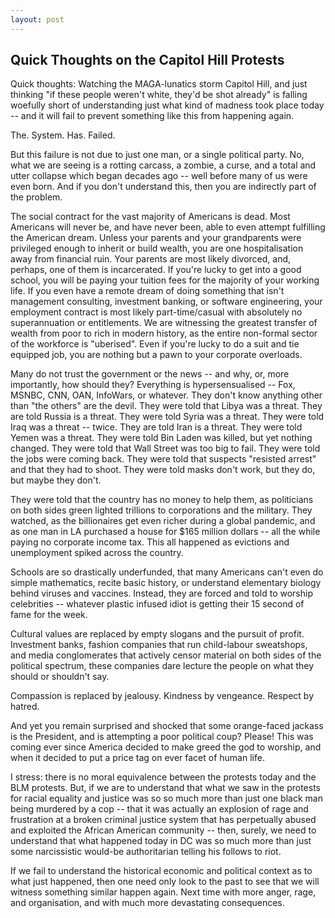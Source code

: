 ```yaml
---
layout: post
---
```


## Quick Thoughts on the Capitol Hill Protests

Quick thoughts: Watching the MAGA-lunatics storm Capitol Hill, and just thinking "if these people weren't white, they'd be shot already" is falling woefully short of understanding just what kind of madness took place today -- and it will fail to prevent something like this from happening again.  

The. System. Has. Failed.  

But this failure is not due to just one man, or a single political party. No, what we are seeing is a rotting carcass, a zombie, a curse, and a total and utter collapse which began decades ago -- well before many of us were even born.
And if you don't understand this, then you are indirectly part of the problem.  

The social contract for the vast majority of Americans is dead. Most Americans will never be, and have never been, able to even attempt fulfilling the American dream. Unless your parents and your grandparents were privileged enough to inherit or build wealth, you are one hospitalisation away from financial ruin. Your parents are most likely divorced, and, perhaps, one of them is incarcerated. If you're lucky to get into a good school, you will be paying your tuition fees for the majority of your working life. If you even have a remote dream of doing something that isn't management consulting, investment banking, or software engineering, your employment contract is most likely part-time/casual with absolutely no superannuation or entitlements. We are witnessing the greatest transfer of wealth from poor to rich in modern history, as the entire non-formal sector of the workforce is "uberised". Even if you're lucky to do a suit and tie equipped job, you are nothing but a pawn to your corporate overloads.  

Many do not trust the government or the news -- and why, or, more importantly, how should they? Everything is hypersensualised -- Fox, MSNBC, CNN, OAN, InfoWars, or whatever. They don't know anything other than "the others" are the devil. They were told that Libya was a threat. They are told Russia is a threat. They were told Syria was a threat. They were told Iraq was a threat -- twice. They are told Iran is a threat. They were told Yemen was a threat. They were told Bin Laden was killed, but yet nothing changed. They were told that Wall Street was too big to fail. They were told the jobs were coming back. They were told that suspects "resisted arrest" and that they had to shoot. They were told masks don't work, but they do, but maybe they don't.  

They were told that the country has no money to help them, as politicians on both sides green lighted trillions to corporations and the military. They watched, as the billionaires get even richer during a global pandemic, and as one man in LA purchased a house for $165 million dollars  -- all the while paying no corporate income tax. This all happened as evictions and unemployment spiked across the country.  

Schools are so drastically underfunded, that many Americans can't even do simple mathematics, recite basic history, or understand elementary biology behind viruses and vaccines. Instead, they are forced and told to worship celebrities -- whatever plastic infused idiot is getting their 15 second of fame for the week.  

Cultural values are replaced by empty slogans and the pursuit of profit. Investment banks, fashion companies that run child-labour sweatshops, and media conglomerates that actively censor material on both sides of the political spectrum, these companies dare lecture the people on what they should or shouldn't say.  

Compassion is replaced by jealousy. Kindness by vengeance. Respect by hatred.  

And yet you remain surprised and shocked that some orange-faced jackass is the President, and is attempting a poor political coup? Please! This was coming ever since America decided to make greed the god to worship, and when it decided to put a price tag on ever facet of human life.  

I stress: there is no moral equivalence between the protests today and the BLM protests. But, if we are to understand that what we saw in the protests for racial equality and justice was so so much more than just one black man being murdered by a cop -- that it was actually an explosion of rage and frustration at a broken criminal justice system that has perpetually abused and exploited the African American community -- then, surely, we need to understand that what happened today in DC was so much more than just some narcissistic would-be authoritarian telling his follows to riot.  
 
If we fail to understand the historical economic and political context as to what just happened, then one need only look to the past to see that we will witness something similar happen again. Next time with more anger, rage, and organisation, and with much more devastating consequences.

